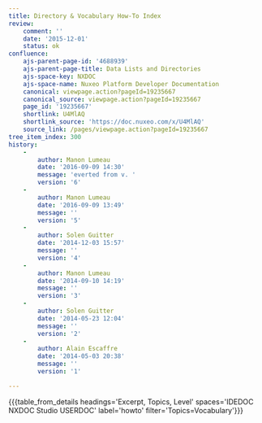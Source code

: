 ```yaml
---
title: Directory & Vocabulary How-To Index
review:
    comment: ''
    date: '2015-12-01'
    status: ok
confluence:
    ajs-parent-page-id: '4688939'
    ajs-parent-page-title: Data Lists and Directories
    ajs-space-key: NXDOC
    ajs-space-name: Nuxeo Platform Developer Documentation
    canonical: viewpage.action?pageId=19235667
    canonical_source: viewpage.action?pageId=19235667
    page_id: '19235667'
    shortlink: U4MlAQ
    shortlink_source: 'https://doc.nuxeo.com/x/U4MlAQ'
    source_link: /pages/viewpage.action?pageId=19235667
tree_item_index: 300
history:
    -
        author: Manon Lumeau
        date: '2016-09-09 14:30'
        message: 'everted from v. '
        version: '6'
    -
        author: Manon Lumeau
        date: '2016-09-09 13:49'
        message: ''
        version: '5'
    -
        author: Solen Guitter
        date: '2014-12-03 15:57'
        message: ''
        version: '4'
    -
        author: Manon Lumeau
        date: '2014-09-10 14:19'
        message: ''
        version: '3'
    -
        author: Solen Guitter
        date: '2014-05-23 12:04'
        message: ''
        version: '2'
    -
        author: Alain Escaffre
        date: '2014-05-03 20:38'
        message: ''
        version: '1'

---
```

{{{table_from_details headings='Excerpt, Topics, Level' spaces='IDEDOC NXDOC Studio USERDOC' label='howto' filter='Topics=Vocabulary'}}}
